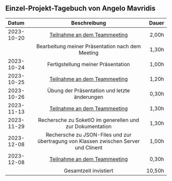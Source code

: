 
## Einzel-Projekt-Tagebuch von Angelo Mavridis

| **Datum**  |                           **Beschreibung**                                           | **Dauer** |
|:-----------|:------------------------------------------------------------------------------------:|----------:|
| 2023-10-20 | [Teilnahme an dem Teammeeting](../Projekt-Dokumentation/Eintrag02.md)                |     2,00h |
|            |           Bearbeitung meiner Präsentation nach dem Meeting                           |     1,30h |
| 2023-10-24 |                  Fertigstellung meiner Präsentation                                  |     1,00h |
| 2023-10-25 | [Teilnahme an dem Teammeeting](../Projekt-Dokumentation/Eintrag03.md)                |     1,20h |
| 2023-10-26 |             Übung der Präsentation und letzte änderungen                             |     0,30h |
| 2023-11-13 |  [Teilnahme an dem Teammeeting](../Projekt-Dokumentation/Eintrag04.md)               |     1,30h |
| 2023-11-29 | Rechersche zu SoketIO im generellen und zur Dokumentation                            |     1,30h |
| 2023-12-08 | Rechersche zu JSON-Files und zur übertragung von Klassen zwischen Server und Clinent |     1,00h |
| 2023-12-08 | [Teilnahme an dem Teammeeting](../Projekt-Dokumentation/Eintrag06.md)                |     0,30h |
|            |                      Gesamtzeit invistiert                                           |    10,50h |